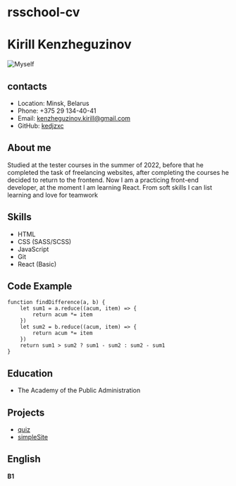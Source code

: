 # rsschool-cv

# Kirill Kenzheguzinov
![Myself](../107144525.jfif)

## contacts

- Location: Minsk, Belarus
- Phone: +375 29 134-40-41
- Email: kenzheguzinov.kirill@gmail.com
- GitHub: [kedjzxc](https://github.com/kedjzxc)

## About me

Studied at the tester courses in the summer of 2022, before that he completed the task of freelancing websites, after completing the courses he decided to return to the frontend. Now I am a practicing front-end developer, at the moment I am learning React. From soft skills I can list learning and love for teamwork

## Skills

- HTML
- CSS (SASS/SCSS)
- JavaScript
- Git
- React (Basic)

## Code Example

```
function findDifference(a, b) {
    let sum1 = a.reduce((acum, item) => {
        return acum *= item
    })
    let sum2 = b.reduce((acum, item) => {
        return acum *= item
    })
    return sum1 > sum2 ? sum1 - sum2 : sum2 - sum1
}
```

## Education

- The Academy of the Public Administration

## Projects

- [quiz](https://github.com/kedjzxc/quiz)
- [simpleSite](https://github.com/kedjzxc/triumph)

## English
**B1**
